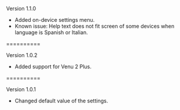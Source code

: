 Version 1.1.0
- Added on-device settings menu.
- Known issue: Help text does not fit screen of some devices when language is Spanish or Italian.

==========

Version 1.0.2
- Added support for Venu 2 Plus.

==========

Version 1.0.1
- Changed default value of the settings.